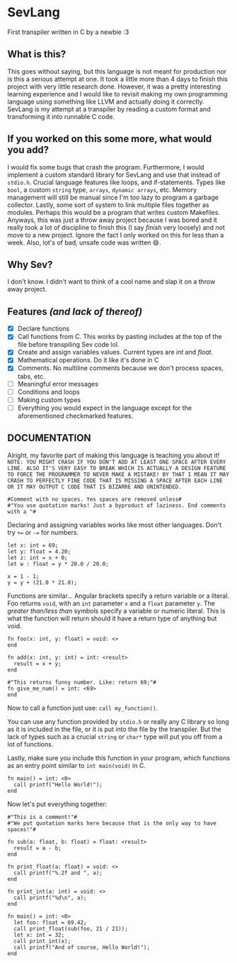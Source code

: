 # SevLang
First transpiler written in C by a newbie :3

## What is this?
This goes without saying, but this language is not meant for production nor is this a serious attempt at one. It took a little more than 4 days to finish this project with very little research done. However, it was a pretty interesting learning experience and I would like to revisit making my own programming language using something like LLVM and actually doing it correctly. SevLang is my attempt at a transpiler by reading a custom format and transforming it into runnable C code. 

## If you worked on this some more, what would you add?
I would fix some bugs that crash the program. Furthermore, I would implement a custom standard library for SevLang and use that instead of `stdio.h`. Crucial language features like loops, and if-statements. Types like `bool`, a custom `string` type, `arrays`, `dynamic arrays`, etc. Memory management will still be manual since I'm too lazy to program a garbage collector. Lastly, some sort of system to link multiple files together as modules. Perhaps this would be a program that writes custom Makefiles. Anyways, this was just a throw away project because I was bored and it really took a lot of discipline to finish this (I say *finish* very loosely) and not move to a new project. Ignore the fact I only worked on this for less than a week. Also, lot's of bad, unsafe code was written 😄. 

## Why Sev? 
I don't know. I didn't want to think of a cool name and slap it on a throw away project.

## Features *(and lack of thereof)* 
- [x] Declare functions
- [x] Call functions from C. This works by pasting includes at the top of the file before transpiling Sev code lol. 
- [x] Create and assign variables values. Current types are *int* and *float*.
- [x] Mathematical operations. Do it like it's done in C
- [x] Comments. No multiline comments because we don't process spaces, tabs, etc. 
- [ ] Meaningful error messages
- [ ] Conditions and loops
- [ ] Making custom types
- [ ] Everything you would expect in the language except for the aforementioned checkmarked features.

## DOCUMENTATION 
Alright, my favorite part of making this language is teaching you about it!
`NOTE: YOU MIGHT CRASH IF YOU DON'T ADD AT LEAST ONE SPACE AFTER EVERY LINE. ALSO IT'S VERY EASY TO BREAK WHICH IS ACTUALLY A DESIGN FEATURE TO FORCE THE PROGRAMMER TO NEVER MAKE A MISTAKE! BY THAT I MEAN IT MAY CRASH TO PERFECTLY FINE CODE THAT IS MISSING A SPACE AFTER EACH LINE OR IT MAY OUTPUT C CODE THAT IS BIZARRE AND UNINTENDED.` 
```
#Comment with no spaces. Yes spaces are removed unless#
#"You use quotation marks! Just a byproduct of laziness. End comments with a "#
```
Declaring and assigning variables works like most other languages. Don't try `+=` or `-=` for numbers.
```
let x: int = 69;
let y: float = 4.20;
let z: int = x + 0;
let w : float = y * 20.0 / 20.0;

x = 1 - 1;
y = y + (21.0 * 21.0);
```
Functions are similar... Angular brackets specify a return variable or a literal. Foo returns `void`, with an `int` parameter `x` and a `float` parameter `y`. The *greater than/less than* symbols specify a variable or numeric literal. This is what the function will return should it have a return type of anything but void. 
```
fn foo(x: int, y: float) = void: <>
end
```
```
fn add(x: int, y: int) = int: <result>
  result = x + y;
end
```
```
#"This returns funny number. Like: return 69;"#
fn give_me_num() = int: <69>
end
```
Now to call a function just use: `call my_function()`. 

You can use any function provided by `stdio.h` or really any C library so long as it is included in the file, or it is put into the file by the transpiler. But the lack of types such as a crucial `string` or `char*` type will put you off from a lot of functions. 

Lastly, make sure you include this function in your program, which functions as an entry point similar to `int main(void)` in C.
```
fn main() = int: <0>
  call printf("Hello World!");
end
```

Now let's put everything together:
```
#"This is a comment!"# 
#"We put quotation marks here because that is the only way to have spaces!"# 

fn sub(a: float, b: float) = float: <result> 
  result = a - b;
end 

fn print_float(a: float) = void: <> 
  call printf("%.2f and ", a);
end

fn print_int(a: int) = void: <> 
  call printf("%d\n", a);
end

fn main() = int: <0>
  let foo: float = 69.42;
  call print_float(sub(foo, 21 / 21));
  let x: int = 32;
  call print_int(x);
  call printf("And of course, Hello World!");
end
```
